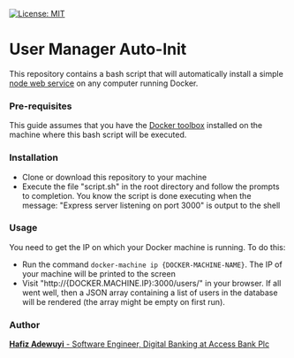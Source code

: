 [![License: MIT](https://img.shields.io/badge/License-MIT-yellow.svg)](https://opensource.org/licenses/MIT)

# User Manager Auto-Init

This repository contains a bash script that will automatically install a simple [node web service](https://github.com/BolajiOlajide/UserManager) on any computer running Docker.

### Pre-requisites
This guide assumes that you have the [Docker toolbox](https://docs.docker.com/toolbox/) installed on the machine where this bash script will be executed. 

### Installation
* Clone or download this repository to your machine
* Execute the file "script.sh" in the root directory and follow the prompts to completion. You know the script is done executing when the message: "Express server listening on port 3000" is output to the shell

### Usage
You need to get the IP on which your Docker machine is running. To do this:
* Run the command `docker-machine ip {DOCKER-MACHINE-NAME}`. The IP of your machine will be printed to the screen
* Visit "http://{DOCKER.MACHINE.IP}:3000/users/" in your browser. If all went well, then a JSON array containing a list of users in the database will be rendered (the array might be empty on first run).

### Author
[**Hafiz Adewuyi** - Software Engineer, Digital Banking at Access Bank Plc](https://www.linkedin.com/in/hafizadewuyi/)
